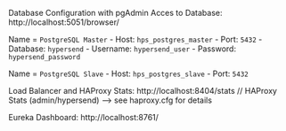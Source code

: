 Database Configuration with pgAdmin
Acces to Database: http://localhost:5051/browser/

Name = `PostgreSQL Master`
    - Host: `hps_postgres_master`
    - Port: `5432`
    - Database: `hypersend`
    - Username: `hypersend_user`
    - Password: `hypersend_password`


Name = `PostgreSQL Slave`
    - Host: `hps_postgres_slave`
    - Port: `5432`

Load Balancer and HAProxy Stats:
http://localhost:8404/stats // HAProxy Stats (admin/hypersend) --> see haproxy.cfg for details

Eureka Dashboard:
http://localhost:8761/

